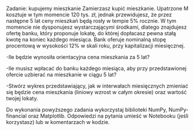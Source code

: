 Zadanie: kupujemy mieszkanie 
Zamierzasz kupić mieszkanie. Upatrzone M kosztuje w tym momencie 120 tys. zł, jednak przewidujesz, że przez następne 5 lat ceny mieszkań będą rosły w tempie 5% rocznie. W tym momencie nie dysponujesz wystarczającymi środkami, dlatego znajdujesz ofertę banku, który proponuje lokatę, do której dopłacasz pewna stałą kwotę na koniec każdego miesiąca. Bank oferuje nominalną stopę procentową w wysokości 12% w skali roku, przy kapitalizacji miesięcznej.

-Ile będzie wynosiła orientacyjna cena mieszkania za 5 lat?

-Ile musisz wpłacać do banku każdego miesiąca, aby przy przedstawionej ofercie uzbierać na mieszkanie w ciągu 5 lat?

-Stwórz wykres przedstawiający, jak w interwałach miesięcznych zmieniać się będzie cena mieszkania (liniowy wzrost w całym okresie) oraz wartość twojej lokaty.

Do wykonania powyższego zadania wykorzystaj biblioteki NumPy, NumPy-financial oraz Matplotlib. Odpowiedzi na pytania umieść w Notebooku (jeśli korzystasz) lub w komentarzach w kodzie.